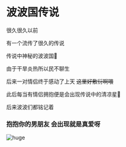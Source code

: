 # 波波国传说

很久很久以前

有一个流传了很久的传说

传说中神秘的波波国👑

由于干旱炎热所以民不聊生

后来一对情侣终于感动了上天 ~~这里好敷衍啊喂~~

此后每当有情侣拥抱便是会出现传说中的清凉星🧊

后来波波们都铭记着

### __抱抱你的男朋友 会出现就是真爱呀__

![huge](https://www.bytecoin.top/huge.png)